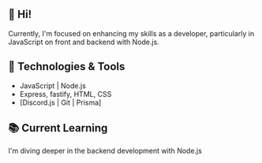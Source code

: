 ## :wave: Hi! 

Currently, I'm focused on enhancing my skills as a developer, particularly in JavaScript on front and backend with Node.js.

## :wrench: Technologies & Tools

- JavaScript | Node.js
- Express, fastify, HTML, CSS
- [Discord.js | Git | Prisma]

## :books: Current Learning

I'm diving deeper in the backend development with Node.js

<!---
IvoCorrea/IvoCorrea is a ✨ special ✨ repository because its `README.md` (this file) appears on your GitHub profile.
You can click the Preview link to take a look at your changes. 👋 👀 🌱
--->
